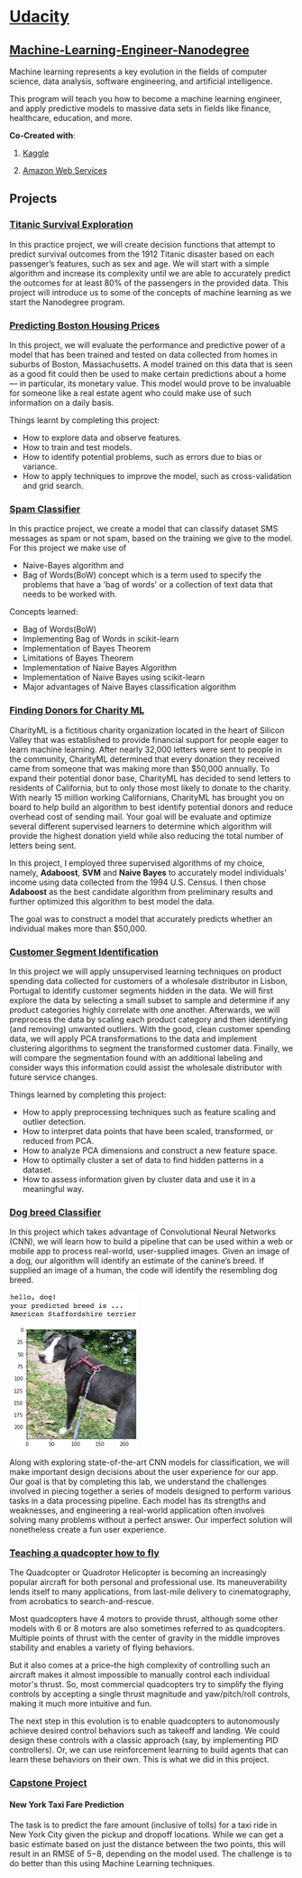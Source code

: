 # [Udacity](https://in.udacity.com/)
## [Machine-Learning-Engineer-Nanodegree](https://in.udacity.com/course/machine-learning-engineer-nanodegree--nd009t?utm_expid=.N5BPzO0yTgeKxF0Hi-Khhg.0&utm_referrer=https:%2F%2Fwww.google.co.in%2F)

Machine learning represents a key evolution in the fields of computer science, data analysis, software engineering, and artificial intelligence.

This program will teach you how to become a machine learning engineer, and apply predictive models to massive data sets in fields like finance, healthcare, education, and more.

**Co-Created with**:

1. [Kaggle](https://www.kaggle.com/)

2. [Amazon Web Services](https://aws.amazon.com/)

## Projects

### [Titanic Survival Exploration](https://github.com/MANOJPATRA1991/Machine-Learning-Engineer-Nanodegree/tree/master/P1-Titanic%20Survival%20Exploration)

In this practice project, we will create decision functions that attempt to predict survival outcomes from the 1912 Titanic disaster based on each passenger’s features, such as sex and age. We will start with a simple algorithm and increase its complexity until we are able to accurately predict the outcomes for at least 80% of the passengers in the provided data. This project will introduce us to some of the concepts of machine learning as we start the Nanodegree program.

### [Predicting Boston Housing Prices](https://github.com/MANOJPATRA1991/Machine-Learning-Engineer-Nanodegree/tree/master/P2-Boston%20Housing)

In this project, we will evaluate the performance and predictive power of a model that has been trained and tested on data collected from homes in suburbs of Boston, Massachusetts. A model trained on this data that is seen as a good fit could then be used to make certain predictions about a home — in particular, its monetary value. This model would prove to be invaluable for someone like a real estate agent who could make use of such information on a daily basis.

Things learnt by completing this project:

* How to explore data and observe features.
* How to train and test models.
* How to identify potential problems, such as errors due to bias or variance.
* How to apply techniques to improve the model, such as cross-validation and grid search.

### [Spam Classifier](https://github.com/MANOJPATRA1991/Machine-Learning-Engineer-Nanodegree/tree/master/P3-Spam%20Classifier)

In this practice project, we create a model that can classify dataset SMS messages as spam or not spam, based on the training we give to the model. For this project we make use of 

* Naive-Bayes algorithm and 
* Bag of Words(BoW) concept which is a term used to specify the problems that have a 'bag of words' or a collection of text data that needs to be worked with.

Concepts learned:

* Bag of Words(BoW)
* Implementing Bag of Words in scikit-learn
* Implementation of Bayes Theorem
* Limitations of Bayes Theorem
* Implementation of Naive Bayes Algorithm
* Implementation of Naive Bayes using scikit-learn
* Major advantages of Naive Bayes classification algorithm

### [Finding Donors for Charity ML](https://github.com/MANOJPATRA1991/Machine-Learning-Engineer-Nanodegree/tree/master/P4-Finding%20Donors%20for%20Charity%20ML)

CharityML is a fictitious charity organization located in the heart of Silicon Valley that was established to provide financial support for people eager to learn machine learning. After nearly 32,000 letters were sent to people in the community, CharityML determined that every donation they received came from someone that was making more than $50,000 annually. To expand their potential donor base, CharityML has decided to send letters to residents of California, but to only those most likely to donate to the charity. With nearly 15 million working Californians, CharityML has brought you on board to help build an algorithm to best identify potential donors and reduce overhead cost of sending mail. Your goal will be evaluate and optimize several different supervised learners to determine which algorithm will provide the highest donation yield while also reducing the total number of letters being sent.

In this project, I employed three supervised algorithms of my choice, namely, **Adaboost**, **SVM** and **Naive Bayes** to accurately model individuals' income using data collected from the 1994 U.S. Census. I then chose **Adaboost** as the best candidate algorithm from preliminary results and further optimized this algorithm to best model the data. 

The goal was to construct a model that accurately predicts whether an individual makes more than $50,000. 

### [Customer Segment Identification](https://github.com/MANOJPATRA1991/Machine-Learning-Engineer-Nanodegree/tree/master/P11-Customer%20Segments)

In this project we will apply unsupervised learning techniques on product spending data collected for customers of a wholesale distributor in Lisbon, Portugal to identify customer segments hidden in the data. We will first explore the data by selecting a small subset to sample and determine if any product categories highly correlate with one another. Afterwards, we will preprocess the data by scaling each product category and then identifying (and removing) unwanted outliers. With the good, clean customer spending data, we will apply PCA transformations to the data and implement clustering algorithms to segment the transformed customer data. Finally, we will compare the segmentation found with an additional labeling and consider ways this information could assist the wholesale distributor with future service changes.

Things learned by completing this project:

* How to apply preprocessing techniques such as feature scaling and outlier detection.
* How to interpret data points that have been scaled, transformed, or reduced from PCA.
* How to analyze PCA dimensions and construct a new feature space.
* How to optimally cluster a set of data to find hidden patterns in a dataset.
* How to assess information given by cluster data and use it in a meaningful way.

### [Dog breed Classifier](https://github.com/MANOJPATRA1991/Machine-Learning-Engineer-Nanodegree/tree/master/P12-Dog%20Breed%20Classifier%20(CNN%20Project))

In this project which takes advantage of Convolutional Neural Networks (CNN), we will learn how to build a pipeline that can be used within a web or mobile app to process real-world, user-supplied images.  Given an image of a dog, our algorithm will identify an estimate of the canine’s breed.  If supplied an image of a human, the code will identify the resembling dog breed.  

![Sample Output](https://github.com/MANOJPATRA1991/Machine-Learning-Engineer-Nanodegree/blob/master/P12-Dog%20Breed%20Classifier%20(CNN%20Project)/images/sample_dog_output.png)

Along with exploring state-of-the-art CNN models for classification, we will make important design decisions about the user experience for our app.  Our goal is that by completing this lab, we understand the challenges involved in piecing together a series of models designed to perform various tasks in a data processing pipeline.  Each model has its strengths and weaknesses, and engineering a real-world application often involves solving many problems without a perfect answer. Our imperfect solution will nonetheless create a fun user experience.

### [Teaching a quadcopter how to fly](https://github.com/MANOJPATRA1991/Machine-Learning-Engineer-Nanodegree/tree/master/P18-Teaching%20a%20Quadcopter%20how%20to%20fly)

The Quadcopter or Quadrotor Helicopter is becoming an increasingly popular aircraft for both personal and professional use. Its maneuverability lends itself to many applications, from last-mile delivery to cinematography, from acrobatics to search-and-rescue.

Most quadcopters have 4 motors to provide thrust, although some other models with 6 or 8 motors are also sometimes referred to as quadcopters. Multiple points of thrust with the center of gravity in the middle improves stability and enables a variety of flying behaviors.

But it also comes at a price–the high complexity of controlling such an aircraft makes it almost impossible to manually control each individual motor's thrust. So, most commercial quadcopters try to simplify the flying controls by accepting a single thrust magnitude and yaw/pitch/roll controls, making it much more intuitive and fun.

The next step in this evolution is to enable quadcopters to autonomously achieve desired control behaviors such as takeoff and landing. We could design these controls with a classic approach (say, by implementing PID controllers). Or, we can use reinforcement learning to build agents that can learn these behaviors on their own. This is what we did in this project.

### [Capstone Project](https://github.com/MANOJPATRA1991/Machine-Learning-Engineer-Nanodegree/tree/master/CAPSTONE%20PROJECT)

#### New York Taxi Fare Prediction

The task is to predict the fare amount (inclusive of tolls) for a taxi ride in New York City given the pickup and dropoff locations. While we can get a basic estimate based on just the distance between the two points, this will result in an RMSE of $5-$8, depending on the model used. The challenge is to do better than this using Machine Learning techniques.

